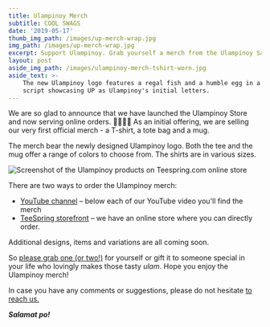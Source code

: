 ```yaml
---
title: Ulampinoy Merch
subtitle: COOL SWAGS
date: '2019-05-17'
thumb_img_path: /images/up-merch-wrap.jpg
img_path: /images/up-merch-wrap.jpg
excerpt: Support Ulampinoy. Grab yourself a merch from the Ulampinoy Sari-sari store.
layout: post
aside_img_path: /images/ulampinoy-merch-tshirt-worn.jpg
aside_text: >-
    The new Ulampinoy logo features a regal fish and a humble egg in a stylized
    script showcasing UP as Ulampinoy's initial letters.
---
```


We are so glad to announce that we have launched the Ulampinoy Store and now serving online orders. 🎉🎉🎉🎉 As an initial offering, we are selling our very first official merch - a T-shirt, a tote bag and a mug.

The merch bear the newly designed Ulampinoy logo. Both the tee and the mug offer a range of colors to choose from. The shirts are in various sizes.

![Screenshot of the Ulampinoy products on Teespring.com online store](https://www.ulampinoy.com/static/images/up-store-screenshot.jpg)

There are two ways to order the Ulampinoy merch:

- [YouTube channel](https://www.youtube.com/channel/UCmIyDYppFq859IUbVw-OzVA/) – below each of our YouTube video you'll find the merch
- [TeeSpring storefront](https://teespring.com/stores/ulampinoy) – we have an online store where you can directly order.

Additional designs, items and variations are all coming soon.

So [please grab one (or two!)](https://teespring.com/stores/ulampinoy) for yourself or gift it to someone special in your life who lovingly makes those tasty _ulam_. Hope you enjoy the Ulampinoy merch!

In case you have any comments or suggestions, please do not hesitate [to reach us.](https://www.ulampinoy.com/about/#contact-us)

**_Salamat po!_**
